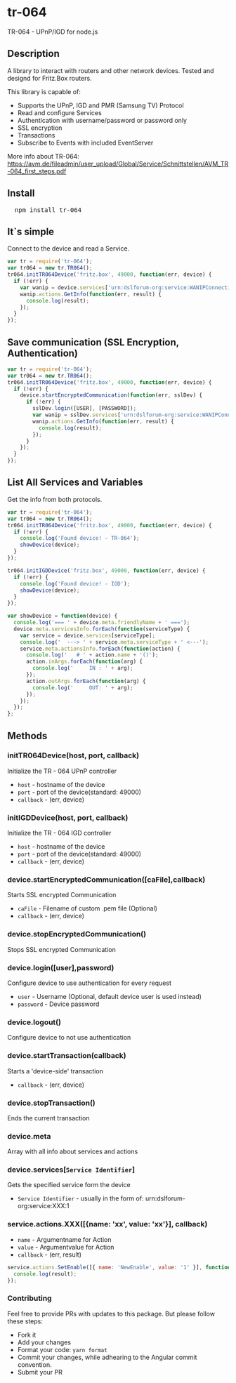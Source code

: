 # tr-064

TR-064 - UPnP/IGD for node.js

## Description

A library to interact with routers and other network devices.
Tested and designd for Fritz.Box routers.

This library is capable of:

- Supports the UPnP, IGD and PMR (Samsung TV) Protocol
- Read and configure Services
- Authentication with username/password or password only
- SSL encryption
- Transactions
- Subscribe to Events with included EventServer

More info about TR-064: https://avm.de/fileadmin/user_upload/Global/Service/Schnittstellen/AVM_TR-064_first_steps.pdf

## Install

<pre>
  npm install tr-064
</pre>

## It`s simple

Connect to the device and read a Service.

```javascript
var tr = require('tr-064');
var tr064 = new tr.TR064();
tr064.initTR064Device('fritz.box', 49000, function(err, device) {
  if (!err) {
    var wanip = device.services['urn:dslforum-org:service:WANIPConnection:1'];
    wanip.actions.GetInfo(function(err, result) {
      console.log(result);
    });
  }
});
```

## Save communication (SSL Encryption, Authentication)

```javascript
var tr = require('tr-064');
var tr064 = new tr.TR064();
tr064.initTR064Device('fritz.box', 49000, function(err, device) {
  if (!err) {
    device.startEncryptedCommunication(function(err, sslDev) {
      if (!err) {
        sslDev.login([USER], [PASSWORD]);
        var wanip = sslDev.services['urn:dslforum-org:service:WANIPConnection:1'];
        wanip.actions.GetInfo(function(err, result) {
          console.log(result);
        });
      }
    });
  }
});
```

## List All Services and Variables

Get the info from both protocols.

```javascript
var tr = require('tr-064');
var tr064 = new tr.TR064();
tr064.initTR064Device('fritz.box', 49000, function(err, device) {
  if (!err) {
    console.log('Found device! - TR-064');
    showDevice(device);
  }
});

tr064.initIGDDevice('fritz.box', 49000, function(err, device) {
  if (!err) {
    console.log('Found device! - IGD');
    showDevice(device);
  }
});

var showDevice = function(device) {
  console.log('=== ' + device.meta.friendlyName + ' ===');
  device.meta.servicesInfo.forEach(function(serviceType) {
    var service = device.services[serviceType];
    console.log('  ---> ' + service.meta.serviceType + ' <---');
    service.meta.actionsInfo.forEach(function(action) {
      console.log('   # ' + action.name + '()');
      action.inArgs.forEach(function(arg) {
        console.log('     IN : ' + arg);
      });
      action.outArgs.forEach(function(arg) {
        console.log('     OUT: ' + arg);
      });
    });
  });
};
```

## Methods

### initTR064Device(host, port, callback)

Initialize the TR - 064 UPnP controller

- `host` - hostname of the device
- `port` - port of the device(standard: 49000)
- `callback` - (err, device)

### initIGDDevice(host, port, callback)

Initialize the TR - 064 IGD controller

- `host` - hostname of the device
- `port` - port of the device(standard: 49000)
- `callback` - (err, device)

### device.startEncryptedCommunication([caFile],callback)

Starts SSL encrypted Communication

- `caFile` - Filename of custom .pem file (Optional)
- `callback` - (err, device)

### device.stopEncryptedCommunication()

Stops SSL encrypted Communication

### device.login([user],password)

Configure device to use authentication for every request

- `user` - Username (Optional, default device user is used instead)
- `password` - Device password

### device.logout()

Configure device to not use authentication

### device.startTransaction(callback)

Starts a 'device-side' transaction

- `callback` - (err, device)

### device.stopTransaction()

Ends the current transaction

### device.meta

Array with all info about services and actions

### device.services[`Service Identifier`]

Gets the specified service form the device

- `Service Identifier` - usually in the form of: urn:dslforum-org:service:XXX:1

### service.actions.XXX([{name: 'xx', value: 'xx'}], callback)

- `name` - Argumentname for Action
- `value` - Argumentvalue for Action
- `callback` - (err, result)

```javascript
service.actions.SetEnable([{ name: 'NewEnable', value: '1' }], function(err, result) {
  console.log(result);
});
```

### Contributing

Feel free to provide PRs with updates to this package. But please follow these steps:

- Fork it
- Add your changes
- Format your code: `yarn format`
- Commit your changes, while adhearing to the Angular commit convention.
- Submit your PR
